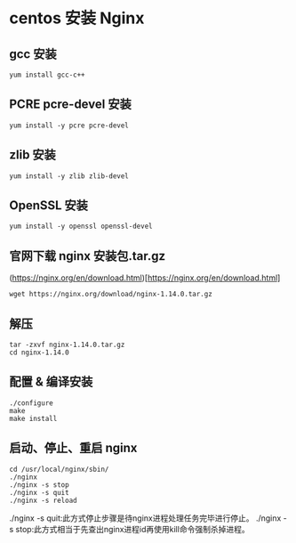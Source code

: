 # centos 安装 Nginx

## gcc 安装
```
yum install gcc-c++
```

## PCRE pcre-devel 安装
```
yum install -y pcre pcre-devel
```

## zlib 安装
```
yum install -y zlib zlib-devel
```

## OpenSSL 安装
```
yum install -y openssl openssl-devel
```

## 官网下载 nginx 安装包.tar.gz
(https://nginx.org/en/download.html)[https://nginx.org/en/download.html]
```
wget https://nginx.org/download/nginx-1.14.0.tar.gz
```

## 解压 
```
tar -zxvf nginx-1.14.0.tar.gz
cd nginx-1.14.0
```

## 配置 & 编译安装
```
./configure
make
make install
```

## 启动、停止、重启 nginx
```
cd /usr/local/nginx/sbin/
./nginx 
./nginx -s stop
./nginx -s quit
./nginx -s reload
```
./nginx -s quit:此方式停止步骤是待nginx进程处理任务完毕进行停止。
./nginx -s stop:此方式相当于先查出nginx进程id再使用kill命令强制杀掉进程。
